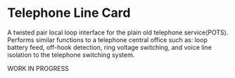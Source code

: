 # Telephone Line Card

A twisted pair local loop interface for the plain old telephone service(POTS). Performs similar functions to a telephone central office such as: loop battery feed, off-hook detection, ring voltage switching, and voice line isolation to the telephone switching system.


WORK IN PROGRESS